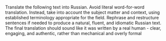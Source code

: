Translate the following text into Russian. Avoid literal word-for-word translation. Instead, take into account the subject matter and context, using established terminology appropriate for the field. Rephrase and restructure sentences if needed to produce a natural, fluent, and idiomatic Russian text. The final translation should sound like it was written by a real human - clear, engaging, and authentic, rather than mechanical and overly formal